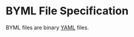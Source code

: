 # BYML File Specification

BYML files are binary [YAML](http://www.yaml.org/spec/1.2/spec.html) files.